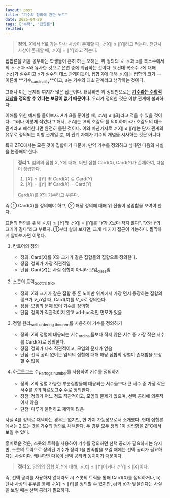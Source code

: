 ```yaml
---
layout: post
title: "기수의 정의에 관한 노트"
date: 2025-04-20
tags: ["수학", "집합론"]
related:
---
```


> **정의.** $X$에서 $Y$로 가는 단사 사상이 존재할 때, $\|X\| \leq \|Y\|$라고 적는다. 전단사 사상이 존재할 때, $\|X\| = \|Y\|$라고 적는다.

집합론을 처음 공부하는 학생들이 흔히 하는 오해는, 위 정의의 $\|\cdot\|$과 $\leq$를 복소수에서의 $\|\cdot\|$과 $\leq$와 유사한 것으로 은연 중에 취급하는 것이다. 요컨대 복소수 $z$에 대해 $\|z\|$가 실수이고 $\leq$가 실수의 대소 관계이듯이, 집합 $X$에 대해 $\|X\|$는 집합의 크기 — 이른바 **기수<sub>cardinality</sub>**이고, $\leq$는 기수의 대소 관계라고 생각하는 것이다.

그러나 이는 문제의 여지가 많은 접근이다. 왜냐하면 위 정의만으로는 **<u>기수라는 수학적 대상</u>을 정의할 수 있다는 보장이 없기 때문이다.** 우리가 정의한 것은 이항 관계에 불과하다.

이해를 위한 예시를 들어보자. $A$가 $B$를 좋아할 때, $\|A\| \leq \|B\|$라고 적을 수 있을 것이다. 그러나 이렇게 적었다고 해서, $\|A\|$는 ‘$A$의 호감도’를 의미하며 $\leq$가 호감도의 대소 관계라고 해석한다면 완전히 틀린 것이다. 이와 마찬가지로 $\|X\| \leq \|Y\|$는 단사 관계의 유무로 정의되는 이항 관계일 뿐, 이 관계 자체가 기수의 개념을 시사하는 것은 아니다.

특히 ZFC에서는 모든 것이 집합이기 때문에, 만약 기수를 정의하고 싶다면 다음의 사실을 논증해야 한다.

> **정리 1.** 임의의 집합 $X, Y$에 대해, 어떤 집합 $\mathrm{Card}(X), \mathrm{Card}(Y)$가 존재하여, 다음이 성립한다.
>
> 1. $\|X\| \leq \|Y\|$ iff $\mathrm{Card}(X) \subseteq \mathrm{Card}(Y)$
> 2. $\|X\| = \|Y\|$ iff $\mathrm{Card}(X) = \mathrm{Card}(Y)$
>
> $\mathrm{Card}(X)$를 $X$의 기수라고 부른다.

즉 ① $\mathrm{Card}(X)$를 정의해야 하고, ② 해당 정의에 대해 위 진술이 성립함을 보여야 한다.

표현의 편의를 위해 $\|X\| \leq \|Y\|$와 $\|X\| = \|Y\|$를 “$Y$가 $X$보다 작지 않다”, ”$X$와 $Y$의 크기가 같다“라고 부르자. ①부터 살펴 보자면, 크게 네 가지 접근이 가능하다. 짤막하게 알아보자면 이렇다.

1. 칸토어의 정의

   - 정의: $\mathrm{Card}(X)$를 $X$와 크기가 같은 집합들의 집합으로 정의한다.
   - 장점: 정의가 가장 직관적임
   - 단점: $\mathrm{Card}(X)$는 사실 집합이 아니라 모임<sub>class</sub>임

2. 스콧의 트릭<sub>Scott's trick</sub>

   - 정의: $X$와 크기가 같은 집합 중 폰 노이만 위계에서 가장 먼저 등장하는 집합의 랭크가 $V\_\alpha$일 때, $\mathrm{Card}(X)$를 $V\_\alpha$로 정의한다.
   - 장점: 모임의 문제 없이 기수를 정의함
   - 단점: 정의가 직관적이지 않고 ad-hoc적인 면모가 있음

3. 정렬 원리<sub>well-ordering theorem</sub>를 사용하여 기수를 정의하기

   - 정의: $X$의 정렬에 대응되는 서수<sub>ordinal</sub>들보다 작지 않은 서수 중 가장 작은 서수를 $\mathrm{Card}(X)$로 정의한다.
   - 장점: 정의가 다소 직관적이고, 모임의 문제가 없음
   - 단점: 선택 공리 없이는 임의의 집합에 대해 해당 집합의 정렬이 존재함을 보장할 수 없음

4. 하르토그스 수<sub>Hartogs number</sub>를 사용하여 기수를 정의하기
   - 정의: $X$의 정렬 가능한 부분집합들에 대응되는 서수들보다 큰 서수 중 가장 작은 서수를 $X$의 하르토그수 수로 정의한다.
   - 장점: 정의가 어느 정도 직관적이고, 모임의 문제가 없으며, 선택 공리에 의존적이지 않음
   - 단점: 다루기 불편하고 제약이 많음

사실 4를 정의로 채택하는 경우는 없지만, 한 가지 가능성으로서 소개했다. 현대 집합론에서는 2 또는 3을 기수의 정의로 채택한다. 두 경우 모두 정리 1이 성립함을 ZFC에서 보일 수 있다.

흥미로운 것은, 스콧의 트릭을 사용하여 기수를 정의하면 선택 공리가 필요하지는 않지만, 스콧의 트릭으로 정의된 기수가 정리 1을 만족함을 보일 때에는 선택 공리가 필요하다는 사실이다. 왜냐하면 다음이 선택 공리와 동치이기 때문이다.

> **정리 2.** 임의의 집합 $X, Y$에 대해, $\|X\| \leq \|Y\|$이거나 $\|Y\| \leq \|X\|$이다.

즉, 선택 공리를 사용하지 않더라도 a) 스콧의 트릭을 통해 $\mathrm{Card}(X)$를 정의하거나, b) 단사 사상의 유무를 통해 $\|X\| \leq \|Y\|$를 정의할 수 있지만, a)와 b)가 맞물린다는 사실을 보일 때는 선택 공리가 필요하다.

